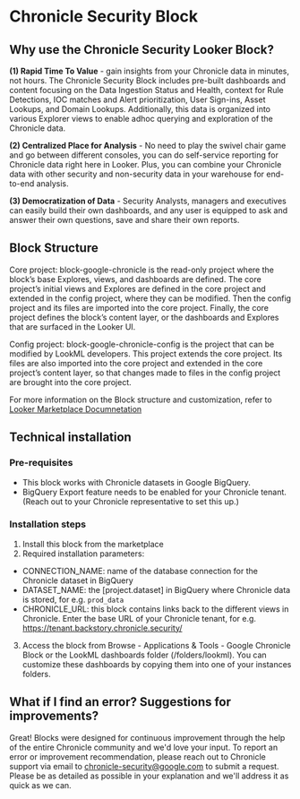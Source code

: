 # Chronicle Security Block

## Why use the Chronicle Security Looker Block?
**(1) Rapid Time To Value** - gain insights from your Chronicle data in minutes, not hours. The Chronicle Security Block includes pre-built dashboards and content focusing on the Data Ingestion Status and Health, context for Rule Detections, IOC matches and Alert prioritization, User Sign-ins, Asset Lookups, and Domain Lookups. Additionally, this data is organized into various Explorer views to enable adhoc querying and exploration of the Chronicle data.

**(2) Centralized Place for Analysis** -  No need to play the swivel chair game and go between different consoles, you can do self-service reporting for Chronicle data right here in Looker. Plus, you can combine your Chronicle data with other security and non-security data in your warehouse for end-to-end analysis.

**(3) Democratization of Data** - Security Analysts, managers and executives can easily build their own dashboards, and any user is equipped to ask and answer their own questions, save and share their own reports. 

## Block Structure
Core project: block-google-chronicle is the read-only project where the block’s base Explores, views, and dashboards are defined. The core project’s initial views and Explores are defined in the core project and extended in the config project, where they can be modified. Then the config project and its files are imported into the core project. Finally, the core project defines the block’s content layer, or the dashboards and Explores that are surfaced in the Looker UI.

Config project: block-google-chronicle-config is the project that can be modified by LookML developers. This project extends the core project. Its files are also imported into the core project and extended in the core project’s content layer, so that changes made to files in the config project are brought into the core project. 

For more information on the Block structure and customization, refer to [Looker Marketplace Documnetation](https://docs.looker.com/data-modeling/marketplace/customize-blocks)

## Technical installation

### Pre-requisites

- This block works with Chronicle datasets in Google BigQuery.
- BigQuery Export feature needs to be enabled for your Chronicle tenant. (Reach out to your Chronicle representative to set this up.)

### Installation steps

1. Install this block from the marketplace
2. Required installation parameters:
  - CONNECTION_NAME: name of the database connection for the Chronicle dataset in BigQuery
  - DATASET_NAME: the [project.dataset] in BigQuery where Chronicle data is stored, for e.g. `prod_data`
  - CHRONICLE_URL: this block contains links back to the different views in Chronicle. Enter the base URL of your Chronicle tenant, for e.g. https://tenant.backstory.chronicle.security/
3. Access the block from Browse - Applications & Tools - Google Chronicle Block or the LookML dashboards folder (/folders/lookml). You can customize these dashboards by copying them into one of your instances folders.

## What if I find an error? Suggestions for improvements?

Great! Blocks were designed for continuous improvement through the help of the entire Chronicle community and we'd love your input. To report an error or improvement recommendation, please reach out to Chronicle support via email to chronicle-security@google.com to submit a request. Please be as detailed as possible in your explanation and we'll address it as quick as we can.
